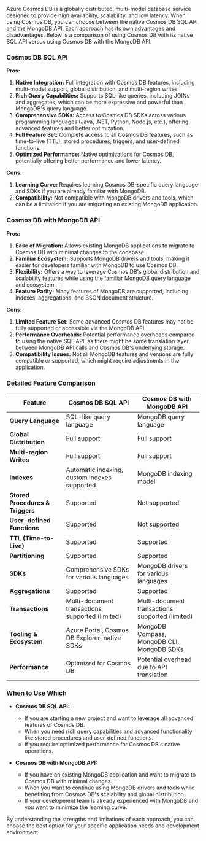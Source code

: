 Azure Cosmos DB is a globally distributed, multi-model database service designed to provide high availability, scalability, and low latency. When using Cosmos DB, you can choose between the native Cosmos DB SQL API and the MongoDB API. Each approach has its own advantages and disadvantages. Below is a comparison of using Cosmos DB with its native SQL API versus using Cosmos DB with the MongoDB API.

### Cosmos DB SQL API

**Pros:**
1. **Native Integration:** Full integration with Cosmos DB features, including multi-model support, global distribution, and multi-region writes.
2. **Rich Query Capabilities:** Supports SQL-like queries, including JOINs and aggregates, which can be more expressive and powerful than MongoDB's query language.
3. **Comprehensive SDKs:** Access to Cosmos DB SDKs across various programming languages (Java, .NET, Python, Node.js, etc.), offering advanced features and better optimization.
4. **Full Feature Set:** Complete access to all Cosmos DB features, such as time-to-live (TTL), stored procedures, triggers, and user-defined functions.
5. **Optimized Performance:** Native optimizations for Cosmos DB, potentially offering better performance and lower latency.

**Cons:**
1. **Learning Curve:** Requires learning Cosmos DB-specific query language and SDKs if you are already familiar with MongoDB.
2. **Compatibility:** Not compatible with MongoDB drivers and tools, which can be a limitation if you are migrating an existing MongoDB application.

### Cosmos DB with MongoDB API

**Pros:**
1. **Ease of Migration:** Allows existing MongoDB applications to migrate to Cosmos DB with minimal changes to the codebase.
2. **Familiar Ecosystem:** Supports MongoDB drivers and tools, making it easier for developers familiar with MongoDB to use Cosmos DB.
3. **Flexibility:** Offers a way to leverage Cosmos DB's global distribution and scalability features while using the familiar MongoDB query language and ecosystem.
4. **Feature Parity:** Many features of MongoDB are supported, including indexes, aggregations, and BSON document structure.

**Cons:**
1. **Limited Feature Set:** Some advanced Cosmos DB features may not be fully supported or accessible via the MongoDB API.
2. **Performance Overheads:** Potential performance overheads compared to using the native SQL API, as there might be some translation layer between MongoDB API calls and Cosmos DB's underlying storage.
3. **Compatibility Issues:** Not all MongoDB features and versions are fully compatible or supported, which might require adjustments in the application.

### Detailed Feature Comparison

| Feature                         | Cosmos DB SQL API                                  | Cosmos DB with MongoDB API                    |
|---------------------------------|----------------------------------------------------|-----------------------------------------------|
| **Query Language**              | SQL-like query language                            | MongoDB query language                        |
| **Global Distribution**         | Full support                                       | Full support                                  |
| **Multi-region Writes**         | Full support                                       | Full support                                  |
| **Indexes**                     | Automatic indexing, custom indexes supported       | MongoDB indexing model                        |
| **Stored Procedures & Triggers**| Supported                                          | Not supported                                 |
| **User-defined Functions**      | Supported                                          | Not supported                                 |
| **TTL (Time-to-Live)**          | Supported                                          | Supported                                     |
| **Partitioning**                | Supported                                          | Supported                                     |
| **SDKs**                        | Comprehensive SDKs for various languages           | MongoDB drivers for various languages         |
| **Aggregations**                | Supported                                          | Supported                                     |
| **Transactions**                | Multi-document transactions supported (limited)    | Multi-document transactions supported (limited)|
| **Tooling & Ecosystem**         | Azure Portal, Cosmos DB Explorer, native SDKs      | MongoDB Compass, MongoDB CLI, MongoDB SDKs    |
| **Performance**                 | Optimized for Cosmos DB                            | Potential overhead due to API translation     |

### When to Use Which

- **Cosmos DB SQL API:**
  - If you are starting a new project and want to leverage all advanced features of Cosmos DB.
  - When you need rich query capabilities and advanced functionality like stored procedures and user-defined functions.
  - If you require optimized performance for Cosmos DB's native operations.

- **Cosmos DB with MongoDB API:**
  - If you have an existing MongoDB application and want to migrate to Cosmos DB with minimal changes.
  - When you want to continue using MongoDB drivers and tools while benefiting from Cosmos DB's scalability and global distribution.
  - If your development team is already experienced with MongoDB and you want to minimize the learning curve.

By understanding the strengths and limitations of each approach, you can choose the best option for your specific application needs and development environment.
